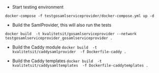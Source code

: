 * Start testing environment

```docker-compose -f testgosamlserviceprovider/docker-compose.yml up -d```

* Build the SamlProvider, this will also run the tests

```docker build  -t kvalitetsit/gosamlserviceprovider --network testgosamlserviceprovider_gosamlserviceprovider .```

* Build the Caddy module
```docker build  -t kvalitetsit/caddysamlprovider  -f Dockerfile-caddy .```

* Build the Caddy templates
```docker build  -t kvalitetsit/caddysamltemplates  -f Dockerfile-caddytemplates .```
